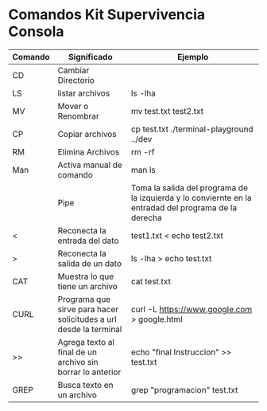 # Comandos Kit Supervivencia Consola

| Comando | Significado | Ejemplo |
|---------|-------------|---------|
| CD 	  | Cambiar Directorio | 
| LS	  | listar archivos | ls -lha |
| MV	  | Mover o Renombrar | mv test.txt test2.txt | 
| CP	  | Copiar archivos | cp test.txt ./terminal-playground ../dev | 
| RM 	  | Elimina Archivos | rm -rf |
| Man	  | Activa manual de comando | man ls |
| | Pipe  | Toma la salida del programa de la izquierda y lo conviernte en la entradad del programa de la derecha |  ls -l /usr/bin | head -n 5 |
| < 	  | Reconecta la entrada del dato | test1.txt < echo test2.txt | 
| >	  | Reconecta la salida de un dato |ls -lha > echo test.txt |
| CAT	  | Muestra lo que tiene un archivo | cat test.txt |
| CURL	  | Programa que sirve para hacer solicitudes a url desde la terminal | curl -L https://www.google.com >  google.html |
| >>	  | Agrega texto al final de un archivo sin borrar lo anterior | echo "final Instruccion" >> test.txt
| GREP 	  | Busca texto en un archivo | grep "programacion"  test.txt |
